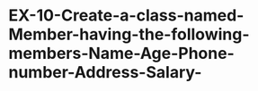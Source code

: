 # EX-10-Create-a-class-named-Member-having-the-following-members-Name-Age-Phone-number-Address-Salary-